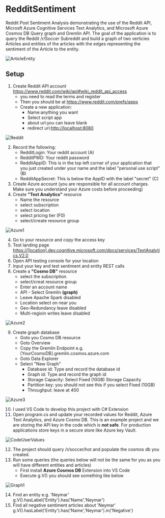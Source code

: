 # RedditSentiment

Reddit Post Sentiment Analysis demonstrating the use of the Reddit API, Microsft Azure Cognitive Services Text Analytics,
and Microsoft Azure Cosmos DB Query graph and Gremlin API. The goal of the application is to query the Reddit /r/Soccer 
Subreddit and build a graph of two verticies Articles and entities of the articles with the edges representing the 
sentiment of the Article to the entity.

![ArticleEntity](https://github.com/Zycroft/SentimentAnalysis/blob/master/Resources/ArticleEntity.png?raw=true)
## Setup

1. Create Reddit API account <https://www.reddit.com/wiki/api#wiki_reddit_api_access>
    * you need to read the terms and register
    * Then you should be at <https://www.reddit.com/prefs/apps>
    * Create a new application:
        - Name:anything you want
        - Select script app
        - about url:you can leave blank
        - redirect uri:<http://localhost:8080>

![Reddit](https://github.com/Zycroft/SentimentAnalysis/blob/master/Resources/Reddit1.png?raw=true)

2. Record the following:
    * RedditLogin: Your reddit account (A)
    * RedditPWD: Your reddit password
    * RedditAppID: This is in the top left corner of your application that you just created under your name and the label "personal use script" (B)
    * RedditAppSecret: This is below the AppID with the label "secret" (C)
2. Create Azure account (you are responsible for all account charges. Make sure you understand your Azure costs before proceeding)
3. Create **"Text Analytics"** resource
    * Name the resource
    * select subscription
    * select location
    * select pricing tier (F0)
    * select/create resource group

![Azure1](https://github.com/Zycroft/SentimentAnalysis/blob/master/Resources/Azure1.png?raw=true)

4. Go to your resource and copy the access key
5. Test landing page <https://[location].dev.cognitive.microsoft.com/docs/services/TextAnalytics.V2.0>
6. Open API testing console for your location
7. Input your key and test sentiment and entity REST calls
8. Create a **"Cosmo DB"** resource
    * select the subscription
    * select/creat resource group
    * Enter an account name
    * API - Select Gremlin **(graph)**
    * Leave Apache Spark disabled
    * Location select on near you
    * Geo-Redundancy leave disabled
    * Multi-regioin writes leave disabled

![Azure2](https://github.com/Zycroft/SentimentAnalysis/blob/master/Resources/Azure2.png?raw=true)

9. Create graph database
    * Goto you Cosmo DB resource
    * Goto Overview
    * Copy the Gremlin Endpoint e.g. [YourCosmoDB].gremlin.cosmos.azure.com
    * Goto Data Explorer
    * Select "New Graph"
        - Database id: Type and record the database id
        - Graph id: Type and record the graph id
        - Storage Capacity: Select Fixed (10GB) Storage Capacity
        - Partition key: you should not see this if you select Fixed (10GB)
        - Throughput: leave at 400

![Azure3](https://github.com/Zycroft/SentimentAnalysis/blob/master/Resources/Azure3.png?raw=true)

10. I used VS Code to develop this project with C# Extension
11. Open program.cs and update your recorded values for Reddit, Azure Text Analytics, and Azure Cosmo DB.  This is an example project and we are storing the API key in the code which is **not safe**.  For production applications store keys in a secure store like Azure key Vault.

![CodeUserValues](https://github.com/Zycroft/SentimentAnalysis/blob/master/Resources/Code1.png?raw=true)

12. The project should query /r/soccer/hot and populate the cosmos db you created.
13. Run some queries  (the queries below will not be the same for you as you will have different entities and articles)
    * First install **Azure Cosmos DB** Extension into VS Code
    * Execute g.V() you should see something like below

![Graph1](https://github.com/Zycroft/SentimentAnalysis/blob/master/Resources/Graph1.png?raw=true)
    
14. Find an entity e.g. 'Neymar' g.V().hasLabel('Entity').has('Name','Neymar')
15. Find all negative sentiment articles about 'Neymar' g.V().hasLabel('Entity').has('Name','Neymar').in('Negative')
